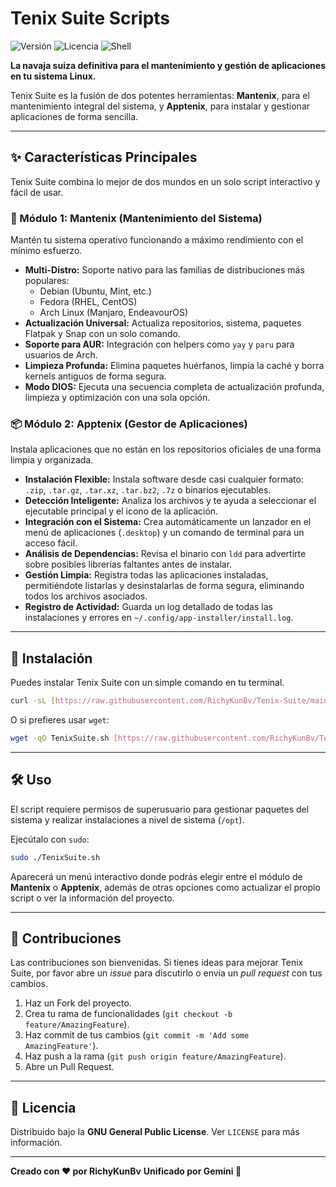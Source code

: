 # Tenix Suite Scripts

![Versión](https://img.shields.io/badge/version-1.0.0-blue.svg)
![Licencia](https://img.shields.io/badge/licencia-GPL-blue.svg)
![Shell](https://img.shields.io/badge/language-Shell%20Script-red.svg)

**La navaja suiza definitiva para el mantenimiento y gestión de aplicaciones en tu sistema Linux.**

Tenix Suite es la fusión de dos potentes herramientas: **Mantenix**, para el mantenimiento integral del sistema, y **Apptenix**, para instalar y gestionar aplicaciones de forma sencilla.

---

## ✨ Características Principales

Tenix Suite combina lo mejor de dos mundos en un solo script interactivo y fácil de usar.

### 🔧 Módulo 1: Mantenix (Mantenimiento del Sistema)

Mantén tu sistema operativo funcionando a máximo rendimiento con el mínimo esfuerzo.

-   **Multi-Distro:** Soporte nativo para las familias de distribuciones más populares:
    -   Debian (Ubuntu, Mint, etc.)
    -   Fedora (RHEL, CentOS)
    -   Arch Linux (Manjaro, EndeavourOS)
-   **Actualización Universal:** Actualiza repositorios, sistema, paquetes Flatpak y Snap con un solo comando.
-   **Soporte para AUR:** Integración con helpers como `yay` y `paru` para usuarios de Arch.
-   **Limpieza Profunda:** Elimina paquetes huérfanos, limpia la caché y borra kernels antiguos de forma segura.
-   **Modo DIOS:** Ejecuta una secuencia completa de actualización profunda, limpieza y optimización con una sola opción.

### 📦 Módulo 2: Apptenix (Gestor de Aplicaciones)

Instala aplicaciones que no están en los repositorios oficiales de una forma limpia y organizada.

-   **Instalación Flexible:** Instala software desde casi cualquier formato: `.zip`, `.tar.gz`, `.tar.xz`, `.tar.bz2`, `.7z` o binarios ejecutables.
-   **Detección Inteligente:** Analiza los archivos y te ayuda a seleccionar el ejecutable principal y el icono de la aplicación.
-   **Integración con el Sistema:** Crea automáticamente un lanzador en el menú de aplicaciones (`.desktop`) y un comando de terminal para un acceso fácil.
-   **Análisis de Dependencias:** Revisa el binario con `ldd` para advertirte sobre posibles librerías faltantes antes de instalar.
-   **Gestión Limpia:** Registra todas las aplicaciones instaladas, permitiéndote listarlas y desinstalarlas de forma segura, eliminando todos los archivos asociados.
-   **Registro de Actividad:** Guarda un log detallado de todas las instalaciones y errores en `~/.config/app-installer/install.log`.

---

## 🚀 Instalación

Puedes instalar Tenix Suite con un simple comando en tu terminal.

```bash
curl -sL [https://raw.githubusercontent.com/RichyKunBv/Tenix-Suite/main/TenixSuite.sh](https://raw.githubusercontent.com/RichyKunBv/Tenix-Suite/main/TenixSuite.sh) -o TenixSuite.sh && chmod +x TenixSuite.sh
```

O si prefieres usar `wget`:

```bash
wget -qO TenixSuite.sh [https://raw.githubusercontent.com/RichyKunBv/Tenix-Suite/main/TenixSuite.sh](https://raw.githubusercontent.com/RichyKunBv/Tenix-Suite/main/TenixSuite.sh) && chmod +x TenixSuite.sh
```

---

## 🛠️ Uso

El script requiere permisos de superusuario para gestionar paquetes del sistema y realizar instalaciones a nivel de sistema (`/opt`).

Ejecútalo con `sudo`:

```bash
sudo ./TenixSuite.sh
```

Aparecerá un menú interactivo donde podrás elegir entre el módulo de **Mantenix** o **Apptenix**, además de otras opciones como actualizar el propio script o ver la información del proyecto.

---

## 🤝 Contribuciones

Las contribuciones son bienvenidas. Si tienes ideas para mejorar Tenix Suite, por favor abre un *issue* para discutirlo o envía un *pull request* con tus cambios.

1.  Haz un Fork del proyecto.
2.  Crea tu rama de funcionalidades (`git checkout -b feature/AmazingFeature`).
3.  Haz commit de tus cambios (`git commit -m 'Add some AmazingFeature'`).
4.  Haz push a la rama (`git push origin feature/AmazingFeature`).
5.  Abre un Pull Request.

---

## 📜 Licencia

Distribuido bajo la **GNU General Public License**. Ver `LICENSE` para más información.

---

**Creado con ❤️ por RichyKunBv**
**Unificado por Gemini 🤖**